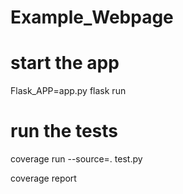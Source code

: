 # Example_Webpage
# start the app
Flask_APP=app.py flask run
# run the tests
coverage run --source=. test.py

coverage report  
